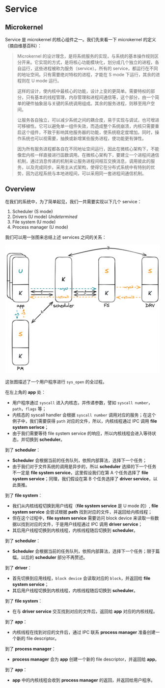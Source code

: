 # Service

## Microkernel

Service 是 microkernel 的核心组件之一。我们先来看一下 microkernel 的定义（摘自维基百科）：

> Microkernel 的设计理念，是将系统服务的实现，与系统的基本操作规则区分开来。它实现的方式，是将核心功能模块化，划分成几个独立的进程，各自运行，这些进程被称为服务（service）。所有的 service，都运行在不同的地址空间。只有需要绝对特权的进程，才能在 S mode 下运行，其余的进程则在 U mode 运行。
>
> 这样的设计，使内核中最核心的功能，设计上变的更简单。需要特权的部分，只有基本的线程管理，内存管理和进程间通信等，这个部分，由一个简单的硬件抽象层与关键的系统调用组成。其余的服务进程，则移至用户空间。
>
> 让服务各自独立，可以减少系统之间的耦合度，易于实现与调试，也可增进可移植性。它可以避免单一组件失效，而造成整个系统崩溃，内核只需要重启这个组件，不致于影响其他服务器的功能，使系统稳定度增加。同时，操作系统也可以视需要，抽换或新增某些服务进程，使功能更有弹性。
>
> 因为所有服务进程都各自在不同地址空间运行，因此在微核心架构下，不能像宏内核一样直接进行函数调用。在微核心架构下，要建立一个进程间通信机制，通过消息传递的机制来让服务进程间相互交换消息，调用彼此的服务，以及完成同步。采用主从式架构，使得它在分布式系统中有特别的优势，因为远程系统与本地进程间，可以采用同一套进程间通信机制。

## Overview

在我们的系统中，为了简单起见，我们一共需要实现以下几个 service：

1. Scheduler (S mode)
2. Drivers (U mode) *Undetermined*
3. File system (U mode)
4. Process manager (U mode)

我们可以用一张图来总结上述 services 之间的关系：

![overview](assets/overview.png)

这张图描述了一个用户程序进行 `sys_open` 的全过程。

在左上角的 **app** 处：

- 用户程序通过 `syscall` 进入内核态，并传递参数，譬如 `syscall number`，`path`，`flags` 等；
- 内核态的 syscall handler 会根据 `syscall number` 调用对应的服务；在这个例子中，我们需要获得 `path` 对应的文件，所以，内核线程通过 IPC 调用 **file system serivce**；
- 由于我们需要等待 file system service 的响应，所以内核线程会进入等待状态，并切换到 **scheduler**。

到了 **scheduler**：

- **Scheduler** 会根据当前的任务队列，依照内部算法，选择下一个任务；
- 由于我们对于文件系统的调用是异步的，所以 **scheduler** 选择的下一个任务不一定是 **file system service**，这里假设我们在第 A 个任务选择了 **file system service**；同理，我们假设在第 B 个任务选择了 **driver service**，以此类推。

到了 **file system**：

- 我们从内核线程切换到用户线程（**file system service** 是 U mode 的）, **file system service** 会尝试根据 **path** 找到对应的文件，并返回给内核线程；
- 但在这个过程中，**file system service** 需要访问 block device 来读取一些数据以找到对应的文件，于是用户线程通过 IPC 调用 **driver service**；
- 其后用户线程切换到内核线程，内核线程随后切换到 **scheduler**。

到了 **scheduler**：

- **Scheduler** 会根据当前的任务队列，依照内部算法，选择下一个任务；限于篇幅，以后的 **scheduler** 部分不再赘述。

到了 **driver**：

- 首先切换到应用线程，`block device` 会读取对应的 `block`，并返回给 **file system service**；
- 其后用户线程切换到内核线程，内核线程随后切换到 **scheduler**。

到了 **file system**：

- 在与 **driver service** 交互找到对应的文件后，返回给 **app** 对应的内核线程。

到了 **app**：

- 内核线程在找到对应的文件后，通过 IPC 联系 **process manager** 准备创建一个新的 file descriptor。

到了 **process manager**：

- **process manager** 会为 **app** 创建一个新的 file descriptor，并返回给 **app**。

到了 **app**：

- **app** 中的内核线程会收到 **process manager** 的返回，并返回给用户程序。
